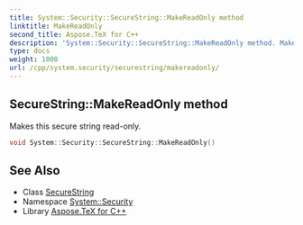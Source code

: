 ```yaml
---
title: System::Security::SecureString::MakeReadOnly method
linktitle: MakeReadOnly
second_title: Aspose.TeX for C++
description: 'System::Security::SecureString::MakeReadOnly method. Makes this secure string read-only in C++.'
type: docs
weight: 1000
url: /cpp/system.security/securestring/makereadonly/
---
```

## SecureString::MakeReadOnly method


Makes this secure string read-only.

```cpp
void System::Security::SecureString::MakeReadOnly()
```

## See Also

* Class [SecureString](../)
* Namespace [System::Security](../../)
* Library [Aspose.TeX for C++](../../../)
